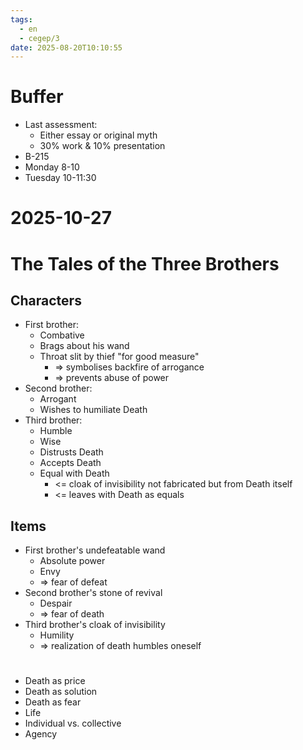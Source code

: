 ```yaml
---
tags:
  - en
  - cegep/3
date: 2025-08-20T10:10:55
---
```


# Buffer

- Last assessment:
	- Either essay or original myth
	- 30% work & 10% presentation
- B-215
- Monday 8-10
- Tuesday 10-11:30

# 2025-10-27

# The Tales of the Three Brothers

## Characters

- First brother:
	- Combative
	- Brags about his wand
	- Throat slit by thief "for good measure"
		- => symbolises backfire of arrogance
		- => prevents abuse of power
- Second brother:
	- Arrogant
	- Wishes to humiliate Death
- Third brother:
	- Humble
	- Wise
	- Distrusts Death
	- Accepts Death
	- Equal with Death
		- <= cloak of invisibility not fabricated but from Death itself
		- <= leaves with Death as equals

## Items

- First brother's undefeatable wand
	- Absolute power
	- Envy
	- => fear of defeat
- Second brother's stone of revival
	- Despair
	- => fear of death
- Third brother's cloak of invisibility
	- Humility
	- => realization of death humbles oneself

# 

- Death as price
- Death as solution
- Death as fear
- Life
- Individual vs. collective
- Agency